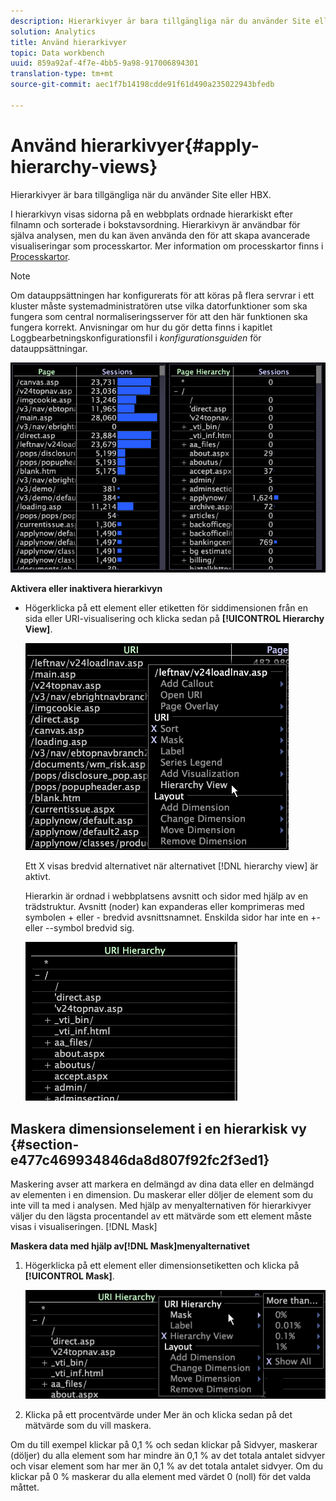 ```yaml
---
description: Hierarkivyer är bara tillgängliga när du använder Site eller HBX.
solution: Analytics
title: Använd hierarkivyer
topic: Data workbench
uuid: 859a92af-4f7e-4bb5-9a98-917006894301
translation-type: tm+mt
source-git-commit: aec1f7b14198cdde91f61d490a235022943bfedb

---
```



# Använd hierarkivyer{#apply-hierarchy-views}

Hierarkivyer är bara tillgängliga när du använder Site eller HBX.

I hierarkivyn visas sidorna på en webbplats ordnade hierarkiskt efter filnamn och sorterade i bokstavsordning. Hierarkivyn är användbar för själva analysen, men du kan även använda den för att skapa avancerade visualiseringar som processkartor. Mer information om processkartor finns i [Processkartor](../../../../home/c-get-started/c-analysis-vis/c-proc-maps/c-proc-maps.md#concept-880aee224404429785b733a4e80d275e).

>[!NOTE]
>
>Om datauppsättningen har konfigurerats för att köras på flera servrar i ett kluster måste systemadministratören utse vilka datorfunktioner som ska fungera som central normaliseringsserver för att den här funktionen ska fungera korrekt. Anvisningar om hur du gör detta finns i kapitlet Loggbearbetningskonfigurationsfil i *konfigurationsguiden* för datauppsättningar.

![](assets/vis_Table_CompareHierarchy.png)

**Aktivera eller inaktivera hierarkivyn**

* Högerklicka på ett element eller etiketten för siddimensionen från en sida eller URI-visualisering och klicka sedan på **[!UICONTROL Hierarchy View]**.

   ![](assets/mnu_Table_HierarchyView.png)

   Ett X visas bredvid alternativet när alternativet [!DNL hierarchy view] är aktivt.

   Hierarkin är ordnad i webbplatsens avsnitt och sidor med hjälp av en trädstruktur. Avsnitt (noder) kan expanderas eller komprimeras med symbolen + eller - bredvid avsnittsnamnet. Enskilda sidor har inte en +- eller --symbol bredvid sig.

   ![](assets/vis_Table_HierarchyView_Expanded.png)

## Maskera dimensionselement i en hierarkisk vy {#section-e477c469934846da8d807f92fc2f3ed1}

Maskering avser att markera en delmängd av dina data eller en delmängd av elementen i en dimension. Du maskerar eller döljer de element som du inte vill ta med i analysen. Med hjälp av menyalternativen för hierarkivyer väljer du den lägsta procentandel av ett mätvärde som ett element måste visas i visualiseringen. [!DNL Mask]

**Maskera data med hjälp av[!DNL Mask]menyalternativet**

1. Högerklicka på ett element eller dimensionsetiketten och klicka på **[!UICONTROL Mask]**.

   ![](assets/mnu_Table_HierarchyView_Masking.png)

1. Klicka på ett procentvärde under Mer än och klicka sedan på det mätvärde som du vill maskera.

Om du till exempel klickar på 0,1 % och sedan klickar på Sidvyer, maskerar (döljer) du alla element som har mindre än 0,1 % av det totala antalet sidvyer och visar element som har mer än 0,1 % av det totala antalet sidvyer. Om du klickar på 0 % maskerar du alla element med värdet 0 (noll) för det valda måttet.
